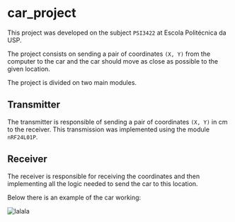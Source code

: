 # car_project

This project was developed on the subject `PSI3422` at Escola Politécnica da  USP.

The project consists on sending a pair of coordinates `(X, Y)` from the computer to the car and the car should move as close as possible to the given location.

The project is divided on two main modules.

## Transmitter

The transmitter is responsible of sending a pair of coordinates `(X, Y)` in cm to the receiver. This transmission was implemented using  the module `nRF24L01P`.

## Receiver

The receiver is responsible for receiving the coordinates and then implementing all the logic needed to send the car to this location.

Below there is an example of the car working:

![lalala](https://github.com/bpassanezi/car_project/blob/master/images/carrinho.gif)